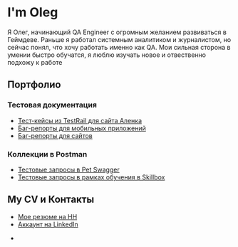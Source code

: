 

# I'm Oleg 

Я Олег, начинающий QA Engineer с огромным желанием развиваться в Геймдеве. Раньше я работал системным аналитиком и журналистом, но сейчас понял, что хочу работать именно как QA. Мои сильная сторона в умении быстро обучатся, я люблю изучать новое и отвественно подхожу к работе 

## Портфолио

### Тестовая документация
  * [Тест-кейсы из TestRail для сайта Aленка ](https://drive.google.com/file/d/1AeTKY8pNQmRkGMLZvIXqM038JuqTVlZb/view?usp=share_link)
  * [Баг-репорты для мобильных приложений](https://drive.google.com/drive/folders/1cl7d_T7xpPxBoSJJVcaMSQCXif5pzRvl?usp=share_link)
  * [Баг-репорты для сайтов](https://drive.google.com/drive/folders/1ixl5Wju2d_9Trn4OJJSs9YVzuEhk9plk?usp=share_link)

### Коллекции в Postman
   * [Тестовые запросы в Pet Swagger](https://drive.google.com/file/d/1O4X3QqBw-Ip2uujfDH45ttesYcWqTslT/view?usp=share_link)
   * [Тестовые запросы в рамках обучения в Skillbox](тут_ссылка)
  
<!--- ### HTML, CSS проекты
  * [первый сверстанный сайт в рамках обучения в Skilbox](https://github.com/L-12D/3)
  * [сайт для юридического агенства (Skilbox, HTML, CSS)](https://github.com/L-12D/Lionic)
  * [сайт для отеля (Skilbox, HTML, CSS)](https://github.com/L-12D/Lagoona) -->
  
## My CV и Контакты
  * [Мое резюме на HH](https://hh.ru/resume/bcf234b1ff0ba88ad90039ed1f747243594a50)
  * [Аккаунт на LinkedIn](https://www.linkedin.com/in/oleg-efimov-74143a228)

  
  
  
  





-
